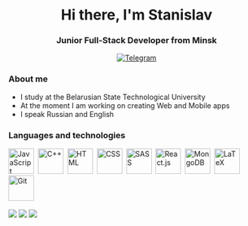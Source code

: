<div id="header" align="center">
  <h1>Hi there, I'm Stanislav</h1>
  <h3>Junior Full-Stack Developer from Minsk</h3>
</div>
<div id="social-media" align="center">
  <a href="https://t.me/stanislav_lavshuk"><img src="https://img.shields.io/badge/Telegram-orange?style=for-the-badge&logo=telegram&logoColor=black" alt="Telegram"></a>
</div>

### About me
* I study at the Belarusian State Technological University
* At the moment I am working on creating Web and Mobile apps
* I speak Russian and English

### Languages and technologies
<img src="https://cdn.jsdelivr.net/gh/devicons/devicon@latest/icons/javascript/javascript-original.svg" title="JavaScript" height="50px" width="50px"/>&nbsp;
<img src="https://cdn.jsdelivr.net/gh/devicons/devicon@latest/icons/cplusplus/cplusplus-plain.svg" title="C++" height="50px" width="50px"/>&nbsp;
<img src="https://cdn.jsdelivr.net/gh/devicons/devicon@latest/icons/html5/html5-plain.svg" title="HTML" height="50px" width="50px"/>&nbsp;
<img src="https://cdn.jsdelivr.net/gh/devicons/devicon@latest/icons/css3/css3-plain.svg" title="CSS" height="50px" width="50px"/>&nbsp;
<img src="https://cdn.jsdelivr.net/gh/devicons/devicon@latest/icons/sass/sass-original.svg" title="SASS" height="50px" width="50px"/>&nbsp;
<img src="https://cdn.jsdelivr.net/gh/devicons/devicon@latest/icons/react/react-original.svg" title="React.js" height="50px" width="50px"/>&nbsp;
<img src="https://cdn.jsdelivr.net/gh/devicons/devicon@latest/icons/mongodb/mongodb-original.svg" title="MongoDB" height="50px" width="50px"/>&nbsp;
<img src="https://cdn.jsdelivr.net/gh/devicons/devicon@latest/icons/latex/latex-original.svg" title="LaTeX" height="50px" width="50px"/>&nbsp;
<img src="https://cdn.jsdelivr.net/gh/devicons/devicon@latest/icons/git/git-original.svg" title="Git" height="50px" width="50px"/>&nbsp;

![](http://github-profile-summary-cards.vercel.app/api/cards/profile-details?username=euphoo-01&theme=darcula) 
![](http://github-profile-summary-cards.vercel.app/api/cards/stats?username=euphoo-01&theme=darcula) 
![](https://github-readme-stats.vercel.app/api/top-langs/?username=euphoo-01&theme=darcula&langs_count=8&layout=compact)

          
